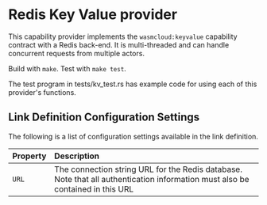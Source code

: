 # Redis Key Value provider

This capability provider implements the `wasmcloud:keyvalue` capability contract with a Redis back-end. It is multi-threaded and can handle concurrent requests from multiple actors.

Build with `make`. Test with `make test`.

The test program in tests/kv_test.rs has example code for using 
each of this provider's functions.

## Link Definition Configuration Settings
The following is a list of configuration settings available in the link definition.

| Property | Description |
| :--- | :--- |
| `URL` | The connection string URL for the Redis database. Note that all authentication information must also be contained in this URL |
